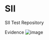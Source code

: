 # SII
SII Test Repository

Evidence
![image](https://github.com/julian4270/SII/assets/11580379/90b8462d-c3fc-44df-b0f9-57597e21e630)

